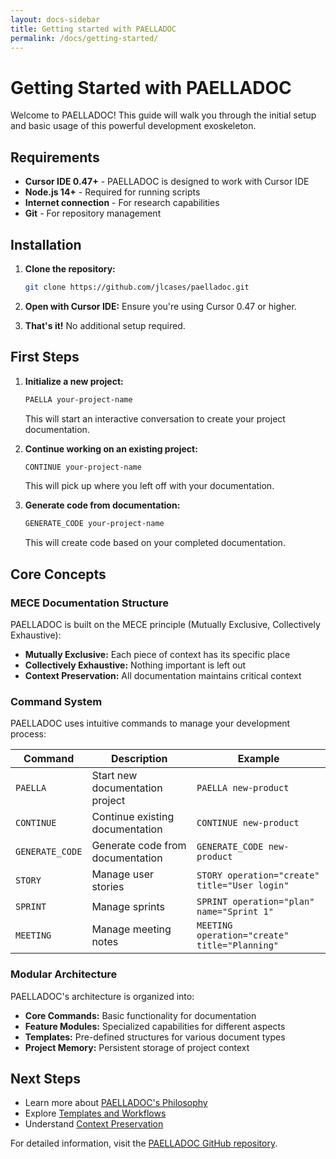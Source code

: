 ```yaml
---
layout: docs-sidebar
title: Getting started with PAELLADOC
permalink: /docs/getting-started/
---
```


# Getting Started with PAELLADOC

Welcome to PAELLADOC! This guide will walk you through the initial setup and basic usage of this powerful development exoskeleton.

## Requirements

- **Cursor IDE 0.47+** - PAELLADOC is designed to work with Cursor IDE
- **Node.js 14+** - Required for running scripts
- **Internet connection** - For research capabilities
- **Git** - For repository management

## Installation

1. **Clone the repository:**
   ```bash
   git clone https://github.com/jlcases/paelladoc.git
   ```

2. **Open with Cursor IDE:**
   Ensure you're using Cursor 0.47 or higher.

3. **That's it!** No additional setup required.

## First Steps

1. **Initialize a new project:**
   ```bash
   PAELLA your-project-name
   ```
   This will start an interactive conversation to create your project documentation.

2. **Continue working on an existing project:**
   ```bash
   CONTINUE your-project-name
   ```
   This will pick up where you left off with your documentation.

3. **Generate code from documentation:**
   ```bash
   GENERATE_CODE your-project-name
   ```
   This will create code based on your completed documentation.

## Core Concepts

### MECE Documentation Structure

PAELLADOC is built on the MECE principle (Mutually Exclusive, Collectively Exhaustive):
- **Mutually Exclusive:** Each piece of context has its specific place
- **Collectively Exhaustive:** Nothing important is left out
- **Context Preservation:** All documentation maintains critical context

### Command System

PAELLADOC uses intuitive commands to manage your development process:

| Command | Description | Example |
|---------|-------------|---------|
| `PAELLA` | Start new documentation project | `PAELLA new-product` |
| `CONTINUE` | Continue existing documentation | `CONTINUE new-product` |
| `GENERATE_CODE` | Generate code from documentation | `GENERATE_CODE new-product` |
| `STORY` | Manage user stories | `STORY operation="create" title="User login"` |
| `SPRINT` | Manage sprints | `SPRINT operation="plan" name="Sprint 1"` |
| `MEETING` | Manage meeting notes | `MEETING operation="create" title="Planning"` |

### Modular Architecture

PAELLADOC's architecture is organized into:
- **Core Commands:** Basic functionality for documentation
- **Feature Modules:** Specialized capabilities for different aspects
- **Templates:** Pre-defined structures for various document types
- **Project Memory:** Persistent storage of project context

## Next Steps

- Learn more about [PAELLADOC's Philosophy](/blog/ai-first-development-principles/)
- Explore [Templates and Workflows](/docs/templates/)
- Understand [Context Preservation](/blog/paelladoc-revolution-ai-first-development/)

For detailed information, visit the [PAELLADOC GitHub repository](https://github.com/jlcases/paelladoc).